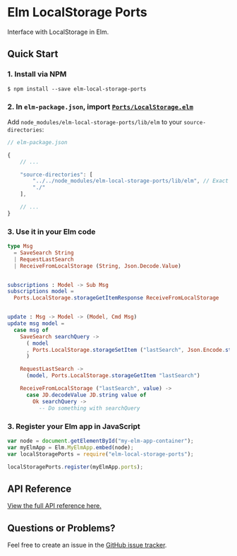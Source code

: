 # Elm LocalStorage Ports

Interface with LocalStorage in Elm.

## Quick Start

### 1. Install via NPM

```
$ npm install --save elm-local-storage-ports
```

### 2. In `elm-package.json`, import [`Ports/LocalStorage.elm`](lib/elm/Ports/LocalStorage.elm)

Add `node_modules/elm-local-storage-ports/lib/elm` to your `source-directories`:

```js
// elm-package.json

{
    // ...

    "source-directories": [
        "../../node_modules/elm-local-storage-ports/lib/elm", // Exact path to node_modules may be different for you
        "./"
    ],

    // ...
}
```

### 3. Use it in your Elm code

```elm
type Msg
  = SaveSearch String
  | RequestLastSearch
  | ReceiveFromLocalStorage (String, Json.Decode.Value)


subscriptions : Model -> Sub Msg
subscriptions model =
  Ports.LocalStorage.storageGetItemResponse ReceiveFromLocalStorage


update : Msg -> Model -> (Model, Cmd Msg)
update msg model =
  case msg of
    SaveSearch searchQuery ->
      ( model
      , Ports.LocalStorage.storageSetItem ("lastSearch", Json.Encode.string searchQuery)
      )

    RequestLastSearch ->
      (model, Ports.LocalStorage.storageGetItem "lastSearch")

    ReceiveFromLocalStorage ("lastSearch", value) ->
      case JD.decodeValue JD.string value of
        Ok searchQuery ->
          -- Do something with searchQuery
```

### 3. Register your Elm app in JavaScript

```javascript
var node = document.getElementById("my-elm-app-container");
var myElmApp = Elm.MyElmApp.embed(node);
var localStoragePorts = require("elm-local-storage-ports");

localStoragePorts.register(myElmApp.ports);
```

## API Reference

[View the full API reference here.](./API.md)

## Questions or Problems?

Feel free to create an issue in the [GitHub issue tracker](https://github.com/knledg/elm-local-storage-ports/issues).
